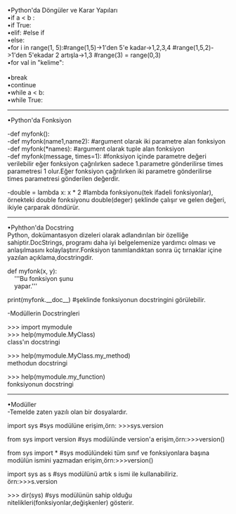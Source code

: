 •Python'da Döngüler ve Karar Yapıları<br>
•if a < b : <br>
•if True:<br>
•elif:  #else if<br>
•else:  <br>
•for i in range(1, 5):#range(1,5)->1'den 5'e kadar->1,2,3,4 #range(1,5,2)->1'den 5'ekadar 2 artışla->1,3 #range(3) = range(0,3)<br>
•for val in "kelime": <br>  
•break<br>
•continue<br>
•while a < b: <br>
•while True: <br>

-------------------------------------------------------------------------------------
 
•Python'da Fonksiyon<br>

-def myfonk():<br>
-def myfonk(name1,name2): #argument olarak iki parametre alan fonksiyon<br>
-def myfonk(*names): #argument olarak tuple alan fonksiyon<br>
-def myfonk(message, times=1): #fonksiyon içinde parametre değeri verilebilir eğer fonksiyon çağrılırken sadece 1.parametre gönderilirse times parametresi 1 olur.Eğer fonksiyon çağrılırken iki parametre gönderilirse times parametresi gönderilen değerdir.<br>

-double = lambda x: x * 2 #lambda fonksiyonu(tek ifadeli fonksiyonlar),<br>
örnekteki double fonksiyonu double(deger) şeklinde çalışır ve gelen değeri, ikiyle çarparak döndürür.<br>

----------------------------------------------------------------------------------------

•Pyhthon'da Docstring<br>
Python, dokümantasyon dizeleri olarak adlandırılan bir özelliğe sahiptir.DocStrings, programı daha iyi belgelemenize yardımcı olması ve anlaşılmasını kolaylaştırır.Fonksiyon tanımlandıktan sonra üç tırnaklar içine yazılan açıklama,docstringdir. <br>

def myfonk(x, y):<br>
&nbsp;&nbsp;&nbsp;&nbsp;'''Bu fonksiyon şunu<br>
&nbsp;&nbsp;&nbsp;&nbsp;yapar.''' 
    
<label>print(myfonk.&#95;&#95;doc&#95;&#95;) #şeklinde fonksiyonun docstringini görülebilir.</label><br> 

-Modüllerin Docstringleri

<label>>>> import mymodule<br>
<label>>>> help(mymodule.MyClass)<br>
class'ın docstringi<br>

<label>>>> help(mymodule.MyClass.my_method)<br>
methodun docstringi<br>

<label>>>> help(mymodule.my_function)<br>
fonksiyonun docstringi<br>

----------------------------------------------------------------------------------------------

•Modüller<br>
-Temelde zaten yazılı olan bir dosyalardır.

import sys #sys modülüne erişim,örn: >>>sys.version

from sys import version #sys modülünde version'a erişim,örn:>>>version()

from sys import &#42; #sys modülündeki tüm sınıf ve fonksiyonlara başına modülün ismini yazmadan erişim,örn:>>>version()<br>

import sys as s #sys modülünü artık s ismi ile kullanabiliriz. örn:>>>s.version

<label>>>> dir(sys) #sys modülünün sahip olduğu nitelikleri(fonksiyonlar,değişkenler) gösterir.

